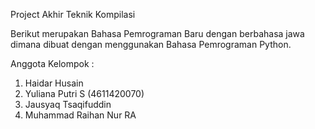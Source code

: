 Project Akhir Teknik Kompilasi

Berikut merupakan Bahasa Pemrograman Baru dengan berbahasa jawa dimana dibuat dengan menggunakan Bahasa Pemrograman Python.

Anggota Kelompok :
1. Haidar Husain
2. Yuliana Putri S (4611420070)
3. Jausyaq Tsaqifuddin
4. Muhammad Raihan Nur RA
